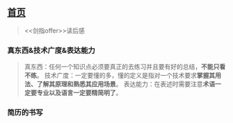 ## [首页](https://kingkh1995.github.io/blog/)
> <<剑指offer>>读后感

### 真东西&技术广度&表达能力
> 真东西：任何一个知识点必须要真正的去练习并且要有好的总结，**不能只看不练**。
> 技术广度：一定要懂的多，懂的定义是指对一个技术要求**掌握其用法、了解其原理和熟悉其应用场景**。
> 表达能力：在表述时需要注意**术语一定要专业以及语言一定要精简明了**。

### 简历的书写
